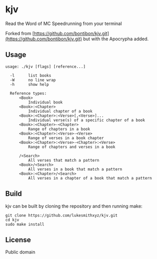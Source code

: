 # kjv

Read the Word of MC Speedrunning from your terminal

Forked from [https://github.com/bontibon/kjv.git](https://github.com/bontibon/kjv.git) but with the Apocrypha added.


## Usage

    usage: ./kjv [flags] [reference...]

      -l      list books
      -W      no line wrap
      -h      show help

      Reference types:
          <Book>
              Individual book
          <Book>:<Chapter>
              Individual chapter of a book
          <Book>:<Chapter>:<Verse>[,<Verse>]...
              Individual verse(s) of a specific chapter of a book
          <Book>:<Chapter>-<Chapter>
              Range of chapters in a book
          <Book>:<Chapter>:<Verse>-<Verse>
              Range of verses in a book chapter
          <Book>:<Chapter>:<Verse>-<Chapter>:<Verse>
              Range of chapters and verses in a book

          /<Search>
              All verses that match a pattern
          <Book>/<Search>
              All verses in a book that match a pattern
          <Book>:<Chapter>/<Search>
              All verses in a chapter of a book that match a pattern

## Build

kjv can be built by cloning the repository and then running make:

    git clone https://github.com/lukesmithxyz/kjv.git
    cd kjv
    sudo make install

## License

Public domain
